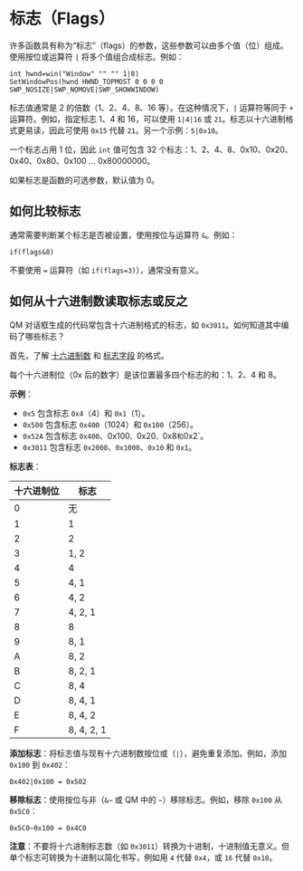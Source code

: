# 标志（Flags）

许多函数具有称为“标志”（flags）的参数，这些参数可以由多个值（位）组成。使用按位或运算符 `|` 将多个值组合成标志。例如：

```qm
int hwnd=win("Window" "" "" 1|8)
SetWindowPos(hwnd HWND_TOPMOST 0 0 0 0 SWP_NOSIZE|SWP_NOMOVE|SWP_SHOWWINDOW)
```

标志值通常是 2 的倍数（1、2、4、8、16 等）。在这种情况下，`|` 运算符等同于 `+` 运算符。例如，指定标志 1、4 和 16，可以使用 `1|4|16` 或 `21`。标志以十六进制格式更易读，因此可使用 `0x15` 代替 `21`。另一个示例：`5|0x10`。

一个标志占用 1 位，因此 `int` 值可包含 32 个标志：1、2、4、8、0x10、0x20、0x40、0x80、0x100 ... 0x80000000。

如果标志是函数的可选参数，默认值为 0。

## 如何比较标志

通常需要判断某个标志是否被设置，使用按位与运算符 `&`。例如：

```qm
if(flags&8)
```

不要使用 `=` 运算符（如 `if(flags=3)`），通常没有意义。

## 如何从十六进制数读取标志或反之

QM 对话框生成的代码常包含十六进制格式的标志，如 `0x3011`。如何知道其中编码了哪些标志？

首先，了解 [十六进制数](https://en.wikipedia.org/wiki/Hexadecimal) 和 [标志字段](https://en.wikipedia.org/wiki/Flag_field) 的格式。

每个十六进制位（0x 后的数字）是该位置最多四个标志的和：1、2、4 和 8。

**示例**：
- `0x5` 包含标志 `0x4`（4）和 `0x1`（1）。
- `0x500` 包含标志 `0x400`（1024）和 `0x100`（256）。
- `0x52A` 包含标志 `0x400`、0x100`、`0x20`、`0x8` 和 `0x2`。
- `0x3011` 包含标志 `0x2000`、`0x1000`、`0x10` 和 `0x1`。

**标志表**：

| 十六进制位 | 标志 |
|------------|------|
| 0 | 无 |
| 1 | 1 |
| 2 | 2 |
| 3 | 1, 2 |
| 4 | 4 |
| 5 | 4, 1 |
| 6 | 4, 2 |
| 7 | 4, 2, 1 |
| 8 | 8 |
| 9 | 8, 1 |
| A | 8, 2 |
| B | 8, 2, 1 |
| C | 8, 4 |
| D | 8, 4, 1 |
| E | 8, 4, 2 |
| F | 8, 4, 2, 1 |

**添加标志**：将标志值与现有十六进制数按位或（`|`），避免重复添加。例如，添加 `0x100` 到 `0x402`：

```qm
0x402|0x100 = 0x502
```

**移除标志**：使用按位与非（`&~` 或 QM 中的 `~`）移除标志。例如，移除 `0x100` 从 `0x5C0`：

```qm
0x5C0~0x100 = 0x4C0
```

**注意**：不要将十六进制标志数（如 `0x3011`）转换为十进制，十进制值无意义。但单个标志可转换为十进制以简化书写，例如用 `4` 代替 `0x4`，或 `16` 代替 `0x10`。